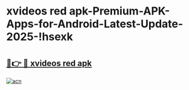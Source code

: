 # xvideos red apk-Premium-APK-Apps-for-Android-Latest-Update-2025-!hsexk

# <h2><a href="https://googleone.com">🔗👉 🔴 xvideos red apk</a></h2>

[![acn](https://github.com/user-attachments/assets/0f9c940e-d8b0-45ae-aac7-cd30a18b3e1c)](https://googleone.com)

